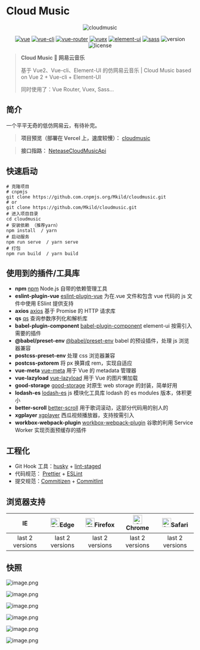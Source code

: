 # Cloud Music

<p align="center">
    <img src="https://i.imgur.com/kS9CsLP.png" alt="cloudmusic" />
</p>
<p align="center">
    <a href="https://cn.vuejs.org/v2/guide/"><img src="https://img.shields.io/badge/vue-v2.6.11-blue.svg?color=4FC08D&logo=vuedotjs" alt="vue" /></a>
    <a href="https://cli.vuejs.org/"><img src="https://img.shields.io/badge/vue--cli-v4.5.0-blue.svg?color=3EAF7C" alt="vue-cli" /></a>
    <a href="https://v3.router.vuejs.org/"><img src="https://img.shields.io/badge/vue--router-v3.2.0-blue.svg?color=3EAF7C" alt="vue-router" /></a>
    <a href="https://v3.vuex.vuejs.org/"><img src="https://img.shields.io/badge/vuex-v3.5.1-yellow.svg?color=3EAF7C" alt="vuex" /></a>
    <a href="https://element.eleme.cn/"><img src="https://img.shields.io/badge/element--ui-v2.15.7-blue.svg?color=409EFF" alt="element-ui" /></a>
    <a href="http://en.sass.hk/"><img src="https://img.shields.io/badge/sass-v1.26.5-blue.svg?color=CC6699&logo=sass" alt="sass" /></a>
    <img src="https://img.shields.io/badge/version-v1.0.0-yellow.svg" alt="version" />
    <img src="https://img.shields.io/badge/license-AGPL--3.0-green.svg" alt="license" />
</p>

> **Cloud Music 🎵 网易云音乐**
>
> 基于 Vue2、Vue-cli、Element-UI 的仿网易云音乐 | Cloud Music based on Vue 2 + Vue-cli + Element-UI
>
> 同时使用了：Vue Router, Vuex, Sass...

## 简介

一个平平无奇的低仿网易云，有待补完。

> **项目预览（部署在 Vercel 上，速度较慢）：** [cloudmusic](https://cloudmusic-mkild.vercel.app)

> **接口指路：** [NeteaseCloudMusicApi](https://github.com/Binaryify/NeteaseCloudMusicApi)

## 快速启动

```shell
# 克隆项目
# cnpmjs
git clone https://github.com.cnpmjs.org/Mkild/cloudmusic.git
# or
git clone https://github.com/Mkild/cloudmusic.git
# 进入项目目录
cd cloudmusic
# 安装依赖 （推荐yarn）
npm install  / yarn
# 启动服务
npm run serve  / yarn serve
# 打包
npm run build  / yarn build

```

## 使用到的插件/工具库

- **npm** [npm](https://docs.npmjs.com/about-npm) Node.js 自带的依赖管理工具
- **eslint-plugin-vue** [eslint-plugin-vue](https://eslint.vuejs.org/user-guide/#faq) 为在.vue 文件和包含 vue 代码的 js 文件中使用 ESlint 提供支持
- **axios** [axios](https://github.com/axios/axios) 基于 Promise 的 HTTP 请求库
- **qs** [qs](https://github.com/ljharb/qs) 查询参数序列化和解析库
- **babel-plugin-component** [babel-plugin-component](https://github.com/ElementUI/babel-plugin-component) element-ui 按需引入需要的插件
- **@babel/preset-env** [@babel/preset-env](https://www.babeljs.cn/docs/babel-preset-env) babel 的预设插件，处理 js 浏览器兼容
- **postcss-preset-env** 处理 css 浏览器兼容
- **postcss-pxtorem** 将 px 换算成 rem，实现自适应
- **vue-meta** [vue-meta](https://vue-meta.nuxtjs.org) 用于 Vue 的 metadata 管理器
- **vue-lazyload** [vue-lazyload](https://www.npmjs.com/package/vue-lazyload) 用于 Vue 的图片懒加载
- **good-storage** [good-storage](https://www.npmjs.com/package/good-storage) 对原生 web storage 的封装，简单好用
- **lodash-es** [lodash-es](https://www.lodashjs.com) js 模块化工具库 lodash 的 es modules 版本，体积更小
- **better-scroll** [better-scroll](http://ustbhuangyi.github.io/better-scroll) 用于歌词滚动，这部分代码用的别人的
- **xgplayer** [xgplayer](https://v2.h5player.bytedance.com/) 西瓜视频播放器，支持按需引入
- **workbox-webpack-plugin** [workbox-webpack-plugin](https://www.lodashjs.com) 谷歌的利用 Service Worker 实现页面预缓存的插件

## 工程化

- Git Hook 工具：[husky](https://typicode.github.io/husky/#/) + [lint-staged](https://github.com/okonet/lint-staged)
- 代码规范： [Prettier](https://prettier.io/) + [ESLint](https://eslint.org/)
- 提交规范：[Commitizen](http://commitizen.github.io/cz-cli/) + [Commitlint](https://commitlint.js.org/#/)

## **浏览器支持**

|       IE        | [<img src="https://raw.githubusercontent.com/alrra/browser-logos/master/src/edge/edge_48x48.png" alt=" Edge" height="24px" />](http://godban.github.io/browsers-support-badges/)Edge | [<img src="https://raw.githubusercontent.com/alrra/browser-logos/master/src/firefox/firefox_48x48.png" alt="Firefox" height="24px" />](http://godban.github.io/browsers-support-badges/)Firefox | [<img src="https://raw.githubusercontent.com/alrra/browser-logos/master/src/chrome/chrome_48x48.png" alt="Chrome" height="24px" />](http://godban.github.io/browsers-support-badges/)Chrome | [<img src="https://raw.githubusercontent.com/alrra/browser-logos/master/src/safari/safari_48x48.png" alt="Safari" height="24px" />](http://godban.github.io/browsers-support-badges/)Safari |
| :-------------: | :----------------------------------------------------------------------------------------------------------------------------------------------------------------------------------: | :---------------------------------------------------------------------------------------------------------------------------------------------------------------------------------------------: | :-----------------------------------------------------------------------------------------------------------------------------------------------------------------------------------------: | :-----------------------------------------------------------------------------------------------------------------------------------------------------------------------------------------: |
| last 2 versions |                                                                                   last 2 versions                                                                                    |                                                                                         last 2 versions                                                                                         |                                                                                       last 2 versions                                                                                       |                                                                                       last 2 versions                                                                                       |

## 快照

![image.png](https://i.imgur.com/UGiyqKx.png)

![image.png](https://i.imgur.com/wHgS4Vd.png)

![image.png](https://i.imgur.com/ZI0JNNc.png)

![image.png](https://i.imgur.com/xz7RfWe.png)

![image.png](https://i.imgur.com/KVnXlog.png)

![image.png](https://i.imgur.com/DIHMoJ0.png)
